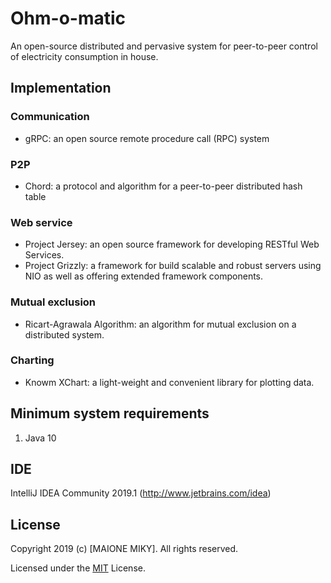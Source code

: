 # Ohm-o-matic
An open-source distributed and pervasive system for peer-to-peer control of electricity consumption in house.


## Implementation
### Communication
* gRPC: an open source remote procedure call (RPC) system
### P2P
* Chord: a protocol and algorithm for a peer-to-peer distributed hash table
### Web service
* Project Jersey: an open source framework for developing RESTful Web Services.
* Project Grizzly: a framework for build scalable and robust servers using NIO as well as offering extended framework components.
### Mutual exclusion
* Ricart-Agrawala Algorithm: an algorithm for mutual exclusion on a distributed system.
### Charting
* Knowm XChart: a light-weight and convenient library for plotting data.


## Minimum system requirements
1. Java 10


## IDE
IntelliJ IDEA Community 2019.1 (http://www.jetbrains.com/idea)


## License
Copyright 2019 (c) [MAIONE MIKY]. All rights reserved.

Licensed under the [MIT](LICENSE) License.